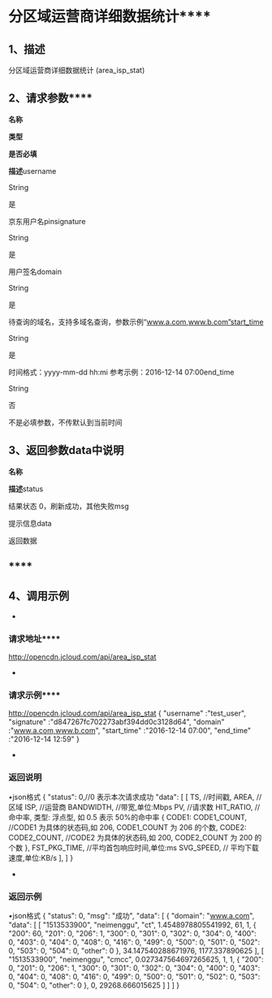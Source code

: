 # **分区域运营商详细数据统计******

## **1、描述**

分区域运营商详细数据统计 (area_isp_stat)

## **2、请求参数******

**名称**

**类型**

**是否必填**

**描述**username

String

是

京东用户名pinsignature

String

是

用户签名domain

String

是

待查询的域名，支持多域名查询，参数示例“www.a.com,www.b.com”start_time

String

是

时间格式：yyyy-mm-dd hh:mi 参考示例：2016-12-14 07:00end_time

String

否

不是必填参数，不传默认到当前时间

## **3、返回参数data中说明**

**名称**

**描述**status

结果状态 0，刷新成功，其他失败msg

提示信息data

返回数据

## ****

## **4、调用示例**

* 
### **请求地址******

http://opencdn.jcloud.com/api/area_isp_stat

* 
### **请求示例******
http://opencdn.jcloud.com/api/area_isp_stat
{
"username" :"test_user",
"signature" :"d847267fc702273abf394dd0c3128d64",
"domain" :"www.a.com,www.b.com",
"start_time" :"2016-12-14 07:00",
"end_time" :"2016-12-14 12:59"
}

* 
### **返回说明**

•json格式
{
"status": 0,//0 表示本次请求成功
"data": [
[
TS, //时间戳,
AREA, //区域
ISP, //运营商
BANDWIDTH, //带宽,单位:Mbps
PV, //请求数
HIT_RATIO, //命中率, 类型: 浮点型, 如 0.5 表示 50%的命中率
{
CODE1: CODE1_COUNT, //CODE1 为具体的状态码,如 206, CODE1_COUNT
为 206 的个数,
CODE2: CODE2_COUNT, //CODE2 为具体的状态码,如 200, CODE2_COUNT
为 200 的个数
},
FST_PKG_TIME, //平均首包响应时间,单位:ms
SVG_SPEED, // 平均下载速度,单位:KB/s
],
]
}

* 
### **返回示例**

•json格式
{
"status": 0,
"msg": "成功",
"data": [
{
"domain": "www.a.com",
"data": [
[
"1513533900",
"neimenggu",
"ct",
1.4548978805541992,
61,
1,
{
"200": 60,
"201": 0,
"206": 1,
"300": 0,
"301": 0,
"302": 0,
"304": 0,
"400": 0,
"403": 0,
"404": 0,
"408": 0,
"416": 0,
"499": 0,
"500": 0,
"501": 0,
"502": 0,
"503": 0,
"504": 0,
"other": 0
},
34.147540288671976,
1177.337890625
],
[
"1513533900",
"neimenggu",
"cmcc",
0.027347564697265625,
1,
1,
{
"200": 0,
"201": 0,
"206": 1,
"300": 0,
"301": 0,
"302": 0,
"304": 0,
"400": 0,
"403": 0,
"404": 0,
"408": 0,
"416": 0,
"499": 0,
"500": 0,
"501": 0,
"502": 0,
"503": 0,
"504": 0,
"other": 0
},
0,
29268.666015625
]
]
]
}